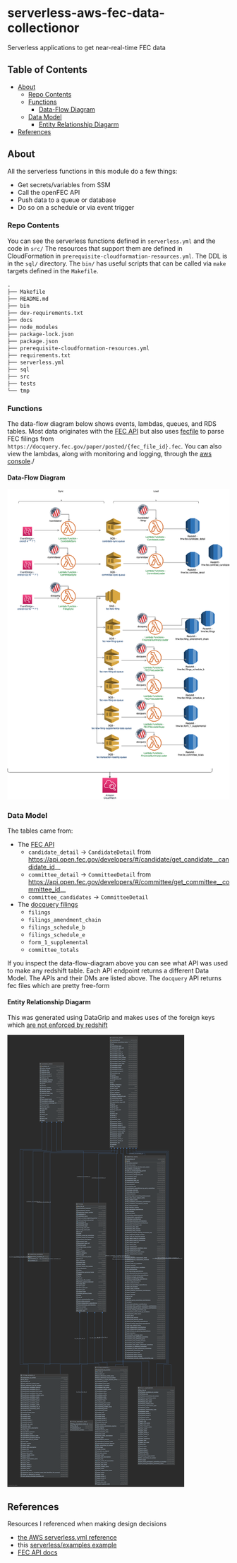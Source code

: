 # serverless-aws-fec-data-collectionor
Serverless applications to get near-real-time FEC data

## Table of Contents

<!-- START doctoc generated TOC please keep comment here to allow auto update -->
<!-- DON'T EDIT THIS SECTION, INSTEAD RE-RUN doctoc TO UPDATE -->


- [About](#about)
  - [Repo Contents](#repo-contents)
  - [Functions](#functions)
    - [Data-Flow Diagram](#data-flow-diagram)
  - [Data Model](#data-model)
    - [Entity Relationship Diagarm](#entity-relationship-diagarm)
- [References](#references)

<!-- END doctoc generated TOC please keep comment here to allow auto update -->

## About
All the serverless functions in this module do a few things:
- Get secrets/variables from SSM
- Call the openFEC API
- Push data to a queue or database
- Do so on a schedule or via event trigger

### Repo Contents

You can see the serverless functions defined in `serverless.yml` and the code in `src/`
The resources that support them are defined in CloudFormation in `prerequisite-cloudformation-resources.yml`.
The DDL is in the `sql/` directory.
The `bin/` has useful scripts that can be called via `make` targets defined in the `Makefile`.

```
.
├── Makefile
├── README.md
├── bin
├── dev-requirements.txt
├── docs
├── node_modules
├── package-lock.json
├── package.json
├── prerequisite-cloudformation-resources.yml
├── requirements.txt
├── serverless.yml
├── sql
├── src
├── tests
└── tmp
```

### Functions
The data-flow diagram below shows events, lambdas, queues, and RDS tables. Most data originates with the [FEC API](https://api.open.fec.gov/developers/) but also uses [fecfile](https://github.com/esonderegger/fecfile) to parse FEC filings from `https://docquery.fec.gov/paper/posted/{fec_file_id}.fec`.
You can also view the lambdas, along with monitoring and logging, through the [aws console](https://console.aws.amazon.com/lambda/home?region=us-east-1#/applications/serverless-aws-python3-fec-datasync-dev?tab=overview)./

#### Data-Flow Diagram

![](docs/data-flow-diagram.png)

### Data Model

The tables came from:
- The [FEC API](https://api.open.fec.gov/developers/)
    - `candidate_detail` -> `CandidateDetail` from https://api.open.fec.gov/developers/#/candidate/get_candidate__candidate_id__
    - `committee_detail` -> `CommitteeDetail` from https://api.open.fec.gov/developers/#/committee/get_committee__committee_id__
    - `committee_candidates` -> `CommitteeDetail`
- The [docquery filings](https://docquery.fec.gov/paper/)
    - `filings`
    - `filings_amendment_chain`
    - `filings_schedule_b`
    - `filings_schedule_e`
    - `form_1_supplemental`
    - `committee_totals`

If you inspect the data-flow-diagram above you can see what API was used to make any redshift table.
Each API endpoint returns a different Data Model. The APIs and their DMs are listed above.
The `docquery` API returns fec files which are pretty free-form

#### Entity Relationship Diagarm

This was generated using DataGrip and makes uses of the foreign keys which
[are not enforced by redshift](https://docs.aws.amazon.com/redshift/latest/dg/c_best-practices-defining-constraints.html)

![](docs/fec.png)


## References
Resources I referenced when making design decisions

- [the AWS serverless.yml reference](https://www.serverless.com/framework/docs/providers/aws/guide/serverless.yml/)
- this [serverless/examples example](https://github.com/serverless/examples/tree/master/aws-python-rest-api-with-pynamodb)
- [FEC API docs](https://api.open.fec.gov/developers/)
